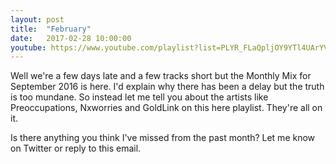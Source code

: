 ```yaml
---
layout: post
title:  "February"
date:   2017-02-28 10:00:00
youtube: https://www.youtube.com/playlist?list=PLYR_FLaQpljOY9YTl4UArYVXn12P8BGBB
---
```


Well we're a few days late and a few tracks short but the Monthly Mix for September 2016 is here. I'd explain why there has been a delay but the truth is too mundane. So instead let me tell you about the artists like Preoccupations, Nxworries and GoldLink on this here playlist. They're all on it.

Is there anything you think I've missed from the past month? Let me know on Twitter or reply to this email.
